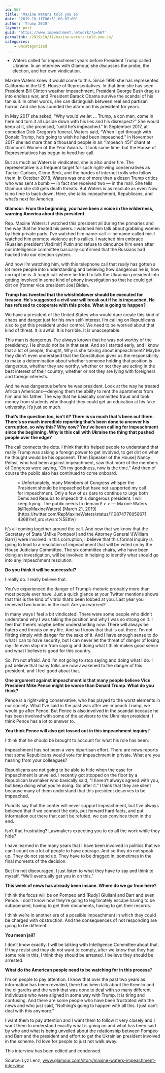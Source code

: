 ```yaml
---
id: 567
title: 'Maxine Waters told you so'
date: '2019-10-11T06:51:00-07:00'
author: 'Trump 2020'
layout: post
guid: 'https://www.impeachment.network/?p=567'
permalink: /2019/10/11/maxine-waters-told-you-so/
categories:
    - Uncategorized
---
```


- Waters called for impeachment years before President Trump called Ukraine. In an interview with Glamour, she discusses the probe, the election, and her own vindication.

Maxine Waters knew it would come to this. Since 1990 she has represented California in the U.S. House of Representatives. In that time she has seen President Bill Clinton weather impeachment, President George Bush drag us into endless war, and President Barack Obama survive the scandal of his tan suit. In other words, she can distinguish between real and partisan horror. And she has sounded the alarm on this president for years.

In May 2017 she asked, “Why would we let … Trump, a con man, come in here and turn it all upside down with his lies and his disrespect?” She would keep at it, she promised, “until he’s impeached.” In September 2017, at comedian Dick Gregory’s funeral, Waters said, “When I get through with Donald Trump, he’s going to wish he had been impeached.” In November 2017 she led more than a thousand people in an “Impeach 45!” chant at Glamour’s Women of the Year Awards. It took some time, but the House of Representatives has begun to heed her call.

But as much as Waters is vindicated, she is also under fire. The representative is a frequent target for such right-wing conservatives as Tucker Carlson, Glenn Beck, and the hordes of internet trolls who follow them. In October 2018, Waters was one of more than a dozen Trump critics who was sent a bomb — in fact she received two — in the mail. She tells Glamour she still gets death threats. But Waters is as resolute as ever: Now is no time to back down. Here, she talks impeachment, Republicans, and what’s next for America.

**Glamour: From the beginning, you have been a voice in the wilderness, warning America about this president.**

Rep. Maxine Waters: I watched this president all during the primaries and the way that he treated his peers. I watched him talk about grabbing women by their private parts. I’ve watched him name-call — he name-called me. I watched him promote violence at his rallies. I watched him embrace \[Russian president Vladimir\] Putin and refuse to denounce him even after our intelligence committee basically confirmed that the Russians had hacked into our election system.

And now I’m watching him, with this telephone call that really has gotten a lot more people into understanding and believing how dangerous he is, how corrupt he is. A tough call where he tried to talk the Ukrainian president into getting involved in some kind of phony investigation so that he could get dirt on \[former vice president Joe\] Biden.

**Trump has tweeted that the whistleblower should be executed for treason. He’s suggested a civil war will break out if he is impeached. He has refused to cooperate with this probe. What is going to happen?**

We have a president of the United States who would dare create this kind of chaos and danger just for his own self-interest. I’m calling on Republicans also to get this president under control. We need to be worried about that kind of threat. It is awful. It is horrible. It is unacceptable.

This man is dangerous. I’ve always known that he was not worthy of the presidency. He should not be in that seat. And so I started early, and I know that a lot of people, thought, Why is she talking about impeachment? Maybe they didn’t even understand that the Constitution gives us the responsibility to make a determination about whether someone holding that position is dangerous, whether they are worthy, whether or not they are acting in the best interest of their country, whether or not they are lying with foreigners and foreign interests.

And he was dangerous before he was president. Look at the way he treated African Americans—denying them the ability to rent the apartments from him and his father. The way that he basically committed fraud and took money from students who thought they could get an education at his fake university. It’s just so much.

**That’s the question too, isn’t it? There is so much that’s been out there. There’s so much incredible reporting that’s been done to uncover his corruption, so why this? Why now? You’ve been calling for impeachment since the beginning. Why is this call with Ukraine the thing that pushed people over the edge?**

The call connects the dots. I think that it’s helped people to understand that really Trump was asking a foreign power to get involved, to get dirt on what he thought would be his opponent. Then \[Speaker of the House\] Nancy Pelosi, who had been against impeachment, saw that more of the members of Congress were saying, “Oh my goodness, now is the time.” And then of course the public also has continued to come onboard.

<figure class="wp-block-embed is-type-rich is-provider-twitter wp-block-embed-twitter"><div class="wp-block-embed__wrapper">> Unfortunately, many Members of Congress whisper the President should be impeached but have not supported my call for impeachment. Only a few of us dare to continue to urge both Dems and Repubs to impeach this dangerous president. I will keep trying. The public needs to demand!
> 
> — Maxine Waters (@RepMaxineWaters) [March 21, 2019](https://twitter.com/RepMaxineWaters/status/1108747760566714368?ref_src=twsrc%5Etfw)

<script async="" charset="utf-8" src="https://platform.twitter.com/widgets.js"></script></div></figure>It’s all coming together around the call. And now that we know that the Secretary of State \[Mike Pompeo\] and the Attorney General \[William Barr\] were involved in this corruption, I believe that this formal inquiry is going to lead to a resolution of impeachment that will be voted on by the House Judiciary Committee. The six committee chairs, who have been doing an investigation, will be involved in helping to identify what should go into any impeachment resolution.

**Do you think it will be successful?**

I really do. I really believe that.

You’ve experienced the danger of Trump’s rhetoric probably more than most people ever have. Just a quick glance at your Twitter mentions shows that this is the kind of vitriol that’s been lobbed at you. Last year you received two bombs in the mail. Are you worried?

In many ways I feel a bit vindicated. There were some people who didn’t understand why I was taking the position and why I was so strong on it. I feel that there’s maybe better understanding now. There will always be haters and threats on my life. And so I know that that is out there. I’m not flirting simply with danger for the sake of it. And I have enough sense to do what I can to have security, but I can never let the threat of danger of losing my life even stop me from saying and doing what I think makes good sense and what I believe is good for this country.

So, I’m not afraid. And I’m not going to stop saying and doing what I do. I just believe that many folks are now awakened to the danger of this president, and I feel good about that.

**One argument against impeachment is that many people believe Vice President Mike Pence might be worse than Donald Trump. What do you think?**

Pence is a right-wing conservative, who has played to the worst elements in our society. What I’ve said in the past was after we impeach Trump, we would go after Pence. But Pence is also involved in the scandal because he has been involved with some of the advisors to the Ukrainian president. I think Pence has a lot to answer to.

**You think Pence will also get tossed out in this impeachment inquiry**?

I think that he should be brought to account for what his role has been.

Impeachment has not been a very bipartisan effort. There are news reports that some Republicans would vote for impeachment in private. What are you hearing from your colleagues?

Republicans are not going to be able to hide when the case for impeachment is unveiled. I recently got stopped on the floor by a Republican lawmaker who basically said, “I haven’t always agreed with you, but keep doing what you’re doing. Go after it.” I think that they are silent because many of them understand that this president deserves to be impeached.

Pundits say that the center will never support impeachment, but I’ve always believed that if we connect the dots, put forward hard facts, and put information out there that can’t be refuted, we can convince them in the end.

Isn’t that frustrating? Lawmakers expecting you to do all the work while they hide?

I have learned in the many years that I have been involved in politics that we can’t count on a lot of people to have courage. And so they do not speak up. They do not stand up. They have to be dragged in, sometimes in the final moments of the decision.

But I’m not discouraged. I just listen to what they have to say and think to myself, “We’ll eventually get you in on this.”

**This week of news has already been insane. Where do we go from here?**

I think the focus will be on Pompeo and \[Rudy\] Giuliani and Barr and even Pence. I don’t know how they’re going to legitimately escape having to be subpoenaed, having to get their documents, having to get their records.

I think we’re in another era of a possible impeachment in which they could be charged with obstruction. And the consequences of not responding are going to be different.

**You mean jail?**

I don’t know exactly. I will be talking with Intelligence Committee about that. If they resist and they do not want to comply, after we know that they had some role in this, I think they should be arrested. I believe they should be arrested.

**What do the American people need to be watching for in this process**?

I’m on people to pay attention. I know that over the past two years as information has been revealed, there has been talk about the Kremlin and the oligarchs and the work that was done to deal with so many different individuals who were aligned in some way with Trump. It is tiring and confusing. And there are some people who have been frustrated with the news and who just said, “Nothing’s going to happen with all this. I just can’t deal with this anymore.”

I want them to pay attention and I want them to follow it very closely and I want them to understand exactly what is going on and what has been said by who and what is being unveiled about the relationship between Pompeo and Barr and the president and effort to get the Ukrainian president involved in the scheme. I’d love for people to just not walk away.

This interview has been edited and condensed.

Source: Lyz Lenz, www.glamour.com/story/maxine-waters-impeachment-interview
